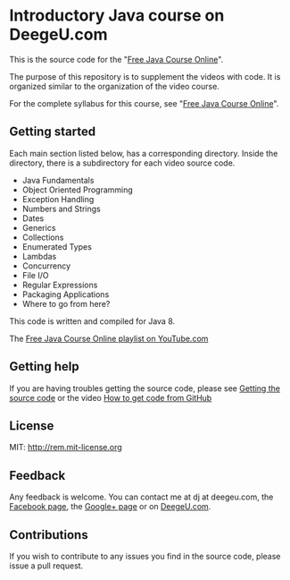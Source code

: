 # Introductory Java course on DeegeU.com

This is the source code for the "[Free Java Course Online](http://www.deegeu.com/free-java-course-online/)".

The purpose of this repository is to supplement the videos with code. It is organized similar to the organization of the video course.

For the complete syllabus for this course, see "[Free Java Course Online](http://www.deegeu.com/free-java-course-online/)".

## Getting started

Each main section listed below, has a corresponding directory. Inside the directory, there is a subdirectory for each video source code.

* Java Fundamentals
* Object Oriented Programming
* Exception Handling
* Numbers and Strings
* Dates
* Generics
* Collections
* Enumerated Types
* Lambdas
* Concurrency
* File I/O
* Regular Expressions
* Packaging Applications
* Where to go from here?

This code is written and compiled for Java 8.

The [Free Java Course Online playlist on YouTube.com](https://www.youtube.com/playlist?list=PLZlGOBonMjFVq9FF0eiS_emcFmP-0fSBe)


## Getting help

If you are having troubles getting the source code, please see [Getting the source code](http://www.deegeu.com/getting-the-source-code/) or the video [How to get code from GitHub](http://www.deegeu.com/videos/how-to-get-code-from-github/)  

## License

MIT: http://rem.mit-license.org

## Feedback

Any feedback is welcome. You can contact me at dj at deegeu.com, the [Facebook page](https://www.facebook.com/deegeu.programming.tutorials), the [Google+ page](https://plus.google.com/+Deegeu-programming-tutorials/posts) or on [DeegeU.com](http://www.deegeu.com). 

## Contributions

If you wish to contribute to any issues you find in the source code, please issue a pull request.
